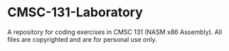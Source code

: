 # CMSC-131-Laboratory
A repository for coding exercises in CMSC 131 (NASM x86 Assembly). All files are copyrighted and are for personal use only.
